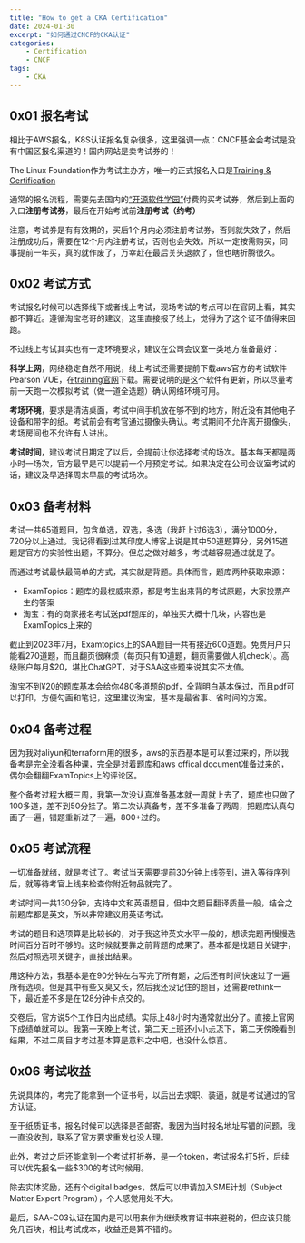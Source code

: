 ```yaml
---
title: "How to get a CKA Certification"
date: 2024-01-30
excerpt: "如何通过CNCF的CKA认证"
categories: 
    - Certification
    - CNCF
tags: 
    - CKA
---
```




## 0x01 报名考试

相比于AWS报名，K8S认证报名复杂很多，这里强调一点：CNCF基金会考试是没有中国区报名渠道的！国内网站是卖考试券的！

The Linux Foundation作为考试主办方，唯一的正式报名入口是[Training & Certification](https://trainingportal.linuxfoundation.org/learn/dashboard)

通常的报名流程，需要先去国内的[“开源软件学园”](https://training.linuxfoundation.cn/)付费购买考试券，然后到上面的入口**注册考试券**，最后在开始考试前**注册考试（约考）**

注意，考试券是有有效期的，买后1个月内必须注册考试券，否则就失效了，然后注册成功后，需要在12个月内注册考试，否则也会失效。所以一定按需购买，同事提前一年买，真的就作废了，万幸赶在最后关头退款了，但也瞎折腾很久。

## 0x02 考试方式

考试报名时候可以选择线下或者线上考试，现场考试的考点可以在官网上看，其实都不算近。遵循淘宝老哥的建议，这里直接报了线上，觉得为了这个证不值得来回跑。

不过线上考试其实也有一定环境要求，建议在公司会议室一类地方准备最好：

**科学上网**，网络稳定自然不用说，线上考试还需要提前下载aws官方的考试软件Pearson VUE，在[training官网](https://www.aws.training/)下载。需要说明的是这个软件有更新，所以尽量考前一天跑一次模拟考试（做一道全选题）确认网络环境可用。

**考场环境**，要求是清洁桌面，考试中间手机放在够不到的地方，附近没有其他电子设备和带字的纸。考试前会有考官通过摄像头确认。考试期间不允许离开摄像头，考场房间也不允许有人进出。

**考试时间**，建议考试日期定了以后，会提前让你选择考试的场次。基本每天都是两小时一场次，官方最早是可以提前一个月预定考试。如果决定在公司会议室考试的话，建议及早选择周末早晨的考试场次。


## 0x03 备考材料

考试一共65道题目，包含单选，双选，多选（我赶上过6选3），满分1000分，720分以上通过。我记得看到过某印度人博客上说是其中50道题算分，另外15道题是官方的实验性出题，不算分。但总之做对越多，考试越容易通过就是了。

而通过考试最快最简单的方式，其实就是背题。具体而言，题库两种获取来源：

- ExamTopics：题库的最权威来源，都是考生出来背的考试原题，大家投票产生的答案
- 淘宝：有的商家报名考试送pdf题库的，单独买大概十几块，内容也是ExamTopics上来的

截止到2023年7月，Examtopics上的SAA题目一共有接近600道题。免费用户只能看270道题，而且翻页很麻烦（每页只有10道题，翻页需要做人机check）。高级账户每月$20，堪比ChatGPT，对于SAA这些题来说其实不太值。

淘宝不到¥20的题库基本会给你480多道题的pdf，全背明白基本保过，而且pdf可以打印，方便勾画和笔记，这里建议淘宝，基本是最省事、省时间的方案。

## 0x04 备考过程

因为我对aliyun和terraform用的很多，aws的东西基本是可以套过来的，所以我备考是完全没看各种课，完全是对着题库和aws offical document准备过来的，偶尔会翻翻ExamTopics上的评论区。

整个备考过程大概三周，我第一次没认真准备基本就一周就上去了，题库也只做了100多道，差不到50分挂了。第二次认真备考，差不多准备了两周，把题库认真勾画了一遍，错题重新过了一遍，800+过的。

## 0x05 考试流程

一切准备就绪，就是考试了。考试当天需要提前30分钟上线签到，进入等待序列后，就等待考官上线来检查你附近物品就完了。

考试时间一共130分钟，支持中文和英语题目，但中文题目翻译质量一般，结合之前题库都是英文，所以非常建议用英语考试。

考试的题目和选项算是比较长的，对于我这种英文水平一般的，想读完题再慢慢选时间百分百时不够的。这时候就要靠之前背题的成果了。基本都是找题目关键字，然后对照选项关键字，直接出结果。

用这种方法，我基本是在90分钟左右写完了所有题，之后还有时间快速过了一遍所有选项。但是其中有些又臭又长，然后我还没记住的题目，还需要rethink一下，最近差不多是在128分钟卡点交的。

交卷后，官方说5个工作日内出成绩。实际上48小时内通常就出分了。直接上官网下成绩单就可以。我第一天晚上考试，第二天上班还小小忐忑下，第二天傍晚看到结果，不过二周目才考过基本算是意料之中吧，也没什么惊喜。

## 0x06 考试收益

先说具体的，考完了能拿到一个证书号，以后出去求职、装逼，就是考试通过的官方认证。

至于纸质证书，报名时候可以选择是否邮寄。我因为当时报名地址写错的问题，我一直没收到，联系了官方要求重发也没人理。

此外，考过之后还能拿到一个考试打折券，是一个token，考试报名打5折，后续可以优先报名一些$300的考试时候用。

除去实体奖励，还有个digital badges，然后可以申请加入SME计划（Subject Matter Expert Program），个人感觉用处不大。

最后，SAA-C03认证在国内是可以用来作为继续教育证书来避税的，但应该只能免几百块，相比考试成本，收益还是算不错的。